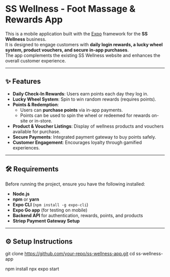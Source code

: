 # SS Wellness - Foot Massage & Rewards App

This is a mobile application built with the [Expo](https://expo.dev/) framework for the **SS Wellness** business.  
It is designed to engage customers with **daily login rewards, a lucky wheel system, product vouchers, and secure in-app purchases**.  
The app complements the existing SS Wellness website and enhances the overall customer experience.

---

## ✨ Features

- **Daily Check-In Rewards**: Users earn points each day they log in.
- **Lucky Wheel System**: Spin to win random rewards (requires points).
- **Points & Redemption**:  
  - Users can **purchase points** via in-app payments.  
  - Points can be used to spin the wheel or redeemed for rewards on-site or in-store.
- **Product & Voucher Listings**: Display of wellness products and vouchers available for purchase.
- **Secure Payments**: Integrated payment gateway to buy points safely.
- **Customer Engagement**: Encourages loyalty through gamified experiences.

---

## 🛠 Requirements

Before running the project, ensure you have the following installed:

- **Node.js**
- **npm** or **yarn**  
- **Expo CLI** (`npm install -g expo-cli`)  
- **Expo Go app** (for testing on mobile)  
- **Backend API** for authentication, rewards, points, and products  
- **Striep Payment Gateway Setup**  

---

## ⚙️ Setup Instructions

git clone https://github.com/your-repo/ss-wellness-app.git
cd ss-wellness-app

npm install
npx expo start
